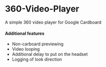 # 360-Video-Player
A simple 360 video player for Google Cardboard
#### Additional features
 - Non-carboard previewing
 - Video looping
 - Additional delay to put on the headset
 - Logging of look direction
